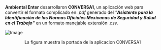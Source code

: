 **Ambiental Enter** desarrollaron **C0NVERSA1**, un aplicación web para convertir el formato complicado en *.pdf* generado del ***"Asistente para la Identificación de las Normas Oficiales Mexicanas de Seguridad y Salud en el Trabajo"*** en un formato manejable extensión *.csv.* 

![Image](https://github.com/user-attachments/assets/14faf60c-e321-4154-b835-9826f03a3c5a)

<p align="center">La figura muestra la portada de la aplicacion C0NVERSA1</p>
